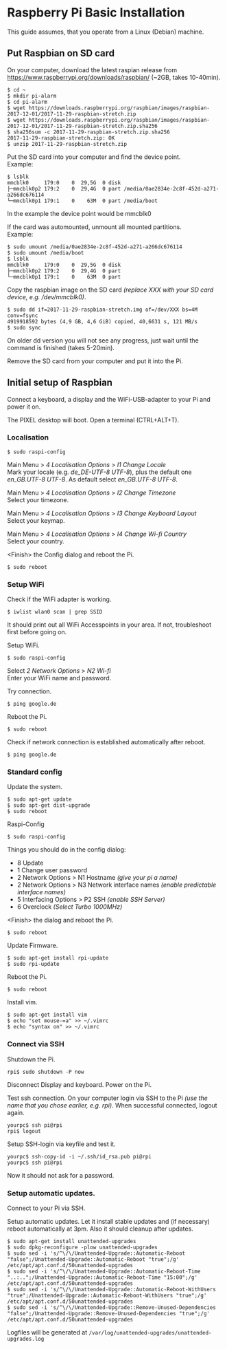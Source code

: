 # Raspberry Pi Basic Installation

This guide assumes, that you operate from a Linux (Debian) machine.

## Put Raspbian on SD card

On your computer, download the latest raspian release from https://www.raspberrypi.org/downloads/raspbian/ (~2GB, takes 10-40min).

```
$ cd ~
$ mkdir pi-alarm
$ cd pi-alarm
$ wget https://downloads.raspberrypi.org/raspbian/images/raspbian-2017-12-01/2017-11-29-raspbian-stretch.zip
$ wget https://downloads.raspberrypi.org/raspbian/images/raspbian-2017-12-01/2017-11-29-raspbian-stretch.zip.sha256
$ sha256sum -c 2017-11-29-raspbian-stretch.zip.sha256
2017-11-29-raspbian-stretch.zip: OK
$ unzip 2017-11-29-raspbian-stretch.zip
``` 

Put the SD card into your computer and find the device point.  
Example:
```
$ lsblk
mmcblk0     179:0    0  29,5G  0 disk 
├─mmcblk0p2 179:2    0  29,4G  0 part /media/0ae2834e-2c8f-452d-a271-a266dc676114
└─mmcblk0p1 179:1    0    63M  0 part /media/boot
```
In the example the device point would be mmcblk0

If the card was automounted, unmount all mounted partitions.  
Example:
```
$ sudo umount /media/0ae2834e-2c8f-452d-a271-a266dc676114
$ sudo umount /media/boot
$ lsblk
mmcblk0     179:0    0  29,5G  0 disk 
├─mmcblk0p2 179:2    0  29,4G  0 part
└─mmcblk0p1 179:1    0    63M  0 part
```

Copy the raspbian image on the SD card _(replace XXX with your SD card device, e.g. /dev/mmcblk0)_.
```
$ sudo dd if=2017-11-29-raspbian-stretch.img of=/dev/XXX bs=4M conv=fsync
4919918592 bytes (4,9 GB, 4,6 GiB) copied, 40,6631 s, 121 MB/s
$ sudo sync
```
On older dd version you will not see any progress, just wait until the command is finished (takes 5-20min).

Remove the SD card from your computer and put it into the Pi.


## Initial setup of Raspbian

Connect a keyboard, a display and the WiFi-USB-adapter to your Pi and power it on.

The PIXEL desktop will boot. Open a terminal (CTRL+ALT+T).


### Localisation

```
$ sudo raspi-config
```

Main Menu > _4 Localisation Options_ >  _I1 Change Locale_  
Mark your locale (e.g. _de_DE-UTF-8 UTF-8_), plus the default one _en_GB.UTF-8 UTF-8_.
As default select _en_GB.UTF-8 UTF-8_.

Main Menu > _4 Localisation Options_ >  _I2 Change Timezone_  
Select your timezone.

Main Menu > _4 Localisation Options_ >  _I3 Change Keyboard Layout_  
Select your keymap.

Main Menu > _4 Localisation Options_ >  _I4 Change Wi-fi Country_  
Select your country.

&lt;Finish> the Config dialog and reboot the Pi.

```
$ sudo reboot
```


### Setup WiFi

Check if the WiFi adapter is working.

```
$ iwlist wlan0 scan | grep SSID
```

It should print out all WiFi Accesspoints in your area. If not, troubleshoot first before going on.

Setup WiFi.
```
$ sudo raspi-config
```

Select _2 Network Options_ > _N2 Wi-fi_  
Enter your WiFi name and password.

Try connection.

```
$ ping google.de
```

Reboot the Pi.

```
$ sudo reboot
```

Check if network connection is established automatically after reboot.

```
$ ping google.de
```


### Standard config

Update the system.

```
$ sudo apt-get update
$ sudo apt-get dist-upgrade
$ sudo reboot
```

Raspi-Config

```
$ sudo raspi-config
```

Things you should do in the config dialog:
- 8 Update
- 1 Change user password
- 2 Network Options > N1 Hostname _(give your pi a name)_
- 2 Network Options > N3 Network interface names _(enable predictable interface names)_
- 5 Interfacing Options > P2 SSH _(enable SSH Server)_
- 6 Overclock _(Select Turbo 1000MHz)_

&lt;Finish> the dialog and reboot the Pi.

```
$ sudo reboot
```

Update Firmware.

```
$ sudo apt-get install rpi-update
$ sudo rpi-update
```

Reboot the Pi.

```
$ sudo reboot
```

Install vim.

```
$ sudo apt-get install vim
$ echo "set mouse-=a" >> ~/.vimrc
$ echo "syntax on" >> ~/.vimrc
```


### Connect via SSH

Shutdown the Pi.

```
rpi$ sudo shutdown -P now
```

Disconnect Display and keyboard. Power on the Pi.

Test ssh connection. On your computer login via SSH to the Pi
_(use the name that you chose earlier, e.g. rpi)_. When successful connected, logout again.

```
yourpc$ ssh pi@rpi
rpi$ logout
```

Setup SSH-login via keyfile and test it.

```
yourpc$ ssh-copy-id -i ~/.ssh/id_rsa.pub pi@rpi
yourpc$ ssh pi@rpi
```

Now it should not ask for a password.


### Setup automatic updates.

Connect to your Pi via SSH.

Setup automatic updates.
Let it install stable updates and (if necessary) reboot automatically at 3pm.
Also it should cleanup after updates.

```
$ sudo apt-get install unattended-upgrades
$ sudo dpkg-reconfigure -plow unattended-upgrades
$ sudo sed -i 's/^\/\/Unattended-Upgrade::Automatic-Reboot "false";/Unattended-Upgrade::Automatic-Reboot "true";/g' /etc/apt/apt.conf.d/50unattended-upgrades
$ sudo sed -i 's/^\/\/Unattended-Upgrade::Automatic-Reboot-Time "..:..";/Unattended-Upgrade::Automatic-Reboot-Time "15:00";/g' /etc/apt/apt.conf.d/50unattended-upgrades
$ sudo sed -i 's/^\/\/Unattended-Upgrade::Automatic-Reboot-WithUsers "true";/Unattended-Upgrade::Automatic-Reboot-WithUsers "true";/g' /etc/apt/apt.conf.d/50unattended-upgrades
$ sudo sed -i 's/^\/\/Unattended-Upgrade::Remove-Unused-Dependencies "false";/Unattended-Upgrade::Remove-Unused-Dependencies "true";/g' /etc/apt/apt.conf.d/50unattended-upgrades
```

Logfiles will be generated at `/var/log/unattended-upgrades/unattended-upgrades.log`

